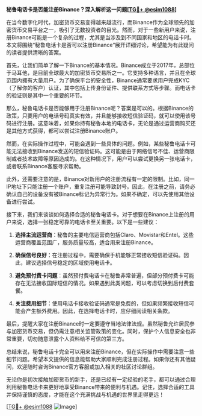 **秘鲁电话卡是否能注册Binance？深入解析这一问题[[TG💪+ @esim1088](https://t.me/s/esim1088)]**

在当今数字化时代，加密货币交易变得越来越流行，而Binance作为全球领先的加密货币交易平台之一，吸引了无数投资者的目光。然而，对于一些新用户来说，注册Binance可能是一个复杂的过程，尤其是当涉及到不同国家和地区的电话卡时。本文将围绕“秘鲁电话卡是否可以注册Binance”展开详细讨论，希望能为有此疑问的读者提供清晰的答案。

首先，让我们简单了解一下Binance的基本情况。Binance成立于2017年，总部位于马耳他，是目前全球最大的加密货币交易所之一。它支持多种语言，并且在全球范围内拥有大量用户。为了确保平台的安全性，Binance通常要求用户完成KYC（了解你的客户）认证，其中包括上传身份证件、提供联系方式等步骤。而电话卡的验证则是其中一个重要的环节。

那么，秘鲁电话卡是否能够用于注册Binance呢？答案是可以的。根据Binance的政策，只要用户的电话号码真实有效，并且能够接收短信验证码，就可以使用该号码进行注册。这意味着，如果你持有秘鲁本地的电话卡，无论是通过运营商购买还是其他方式获得，都可以尝试注册Binance账户。

然而，在实际操作过程中，可能会遇到一些具体的问题。例如，某些秘鲁电话卡可能无法接收到Binance发送的短信验证码。这可能是由于网络信号不佳、运营商限制或者技术故障等原因造成的。在这种情况下，用户可以尝试更换另一张电话卡，或者联系Binance客服寻求帮助。

此外，还需要注意的是，Binance对新用户的注册流程有一定的限制。比如，同一IP地址下只能注册一个账户，重复注册可能导致封号。因此，在注册之前，请务必确认自己的设备没有被Binance标记为异常行为。如果不确定，可以先使用其他设备进行尝试。

接下来，我们来谈谈如何选择合适的秘鲁电话卡。对于想要在Binance上注册的用户来说，选择一张稳定可靠的电话卡至关重要。以下是一些建议：

1. **选择主流运营商**：秘鲁的主要电信运营商包括Claro、Movistar和Entel。这些运营商覆盖范围广，服务质量较高，适合用来注册Binance。
   
2. **确保信号良好**：在注册过程中，需要确保手机能够正常接收短信验证码。因此，建议选择信号稳定的区域使用电话卡。

3. **避免预付费卡问题**：虽然预付费电话卡在秘鲁非常普遍，但部分预付费卡可能存在无法接收国际短信的情况。如果遇到此类问题，可以考虑切换到后付费套餐。

4. **关注费用细节**：使用电话卡接收验证码通常是免费的，但如果频繁接收短信可能会产生额外费用。因此，在选择电话卡时，应仔细阅读相关条款。

最后，提醒大家在注册Binance时一定要遵守当地法律法规。虽然秘鲁允许居民参与加密货币交易，但仍需注意相关监管政策的变化。同时，保护个人信息安全也非常重要，切勿随意泄露个人资料给不可信的第三方。

总结来说，秘鲁电话卡完全可以用来注册Binance，但在实际操作中需要注意一些细节问题。希望本文提供的信息能帮助大家顺利完成注册过程。如果你还有其他疑问，欢迎随时咨询Binance官方客服或加入相关的社区讨论群组。

无论你是初次接触加密货币的新手，还是已经有一定经验的老手，都可以通过合理利用秘鲁电话卡来更好地享受Binance带来的便利与机遇。记住，选择合适的工具并保持谨慎的态度，才能在这个充满挑战与机遇的世界里走得更远！

[[TG💪+ @esim1088](https://t.me/s/esim1088) ![Image](https://i.postimg.cc/4NQfJmqS/Snipaste-2025-05-13-00-14-12.png)]